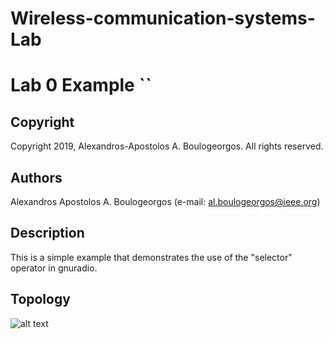 # Wireless-communication-systems-Lab
# Lab 0 Example ``

## Copyright
Copyright 2019, Alexandros-Apostolos A. Boulogeorgos. All rights reserved.

## Authors
Alexandros Apostolos A. Boulogeorgos (e-mail: al.boulogeorgos@ieee.org)

## Description  
This is a simple example that demonstrates the use of the "selector" operator in gnuradio. 

## Topology
![alt text](https://github.com/aboulogeorgos/Wireless-communication-systems-Lab/blob/master/Lab0/example11/example11.grc.png?raw=true)

